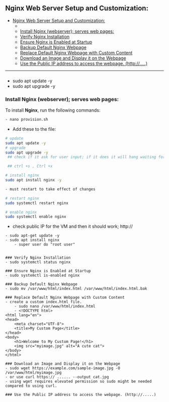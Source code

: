 ## Nginx Web Server Setup and Customization: 

- [Nginx Web Server Setup and Customization:](#nginx-web-server-setup-and-customization)
  - [](#)
  - [Install Nginx (webserver); serves web pages:](#install-nginx-webserver-serves-web-pages)
  - [Verify Nginx Installation](#verify-nginx-installation)
  - [Ensure Nginx is Enabled at Startup](#ensure-nginx-is-enabled-at-startup)
  - [Backup Default Nginx Webpage](#backup-default-nginx-webpage)
  - [Replace Default Nginx Webpage with Custom Content](#replace-default-nginx-webpage-with-custom-content)
  - [Download an Image and Display it on the Webpage](#download-an-image-and-display-it-on-the-webpage)
  - [Use the Public IP address to access the webpage. (http://.....)](#use-the-public-ip-address-to-access-the-webpage-http)


---


### 

- sudo apt update -y
- sudo apt upgrade -y 

### Install Nginx (webserver); serves web pages: 
To install **Nginx**, run the following commands:
```bash
- nano provision.sh
```
- Add these to the file:
```bash
# update 
sudo apt update -y
# upgrade
sudo apt upgrade -y
 ## check if it ask for user input; if it does it will hang waiting for user input. 

 ## ctrl +s , Ctrl +x 

# install nginx
sudo apt install nginx -y

- must restart to take effect of changes

# restart nginx
sudo systemctl restart nginx

# enable nginx
sudo systemctl enable nginx

```
- check public IP for the VM and then it should work; http://


```
- sudo apt-get update -y
- sudo apt install nginx
    - super user do "root user"


### Verify Nginx Installation
- sudo systemctl status nginx

### Ensure Nginx is Enabled at Startup
- sudo systemctl is-enabled nginx

### Backup Default Nginx Webpage
- sudo mv /var/www/html/index.html /var/www/html/index.html.bak

### Replace Default Nginx Webpage with Custom Content
- create a custom index.html file. 
    - sudo nano /var/www/html/index.html
    - <!DOCTYPE html>
<html lang="en">
<head>
    <meta charset="UTF-8">
    <title>My Custom Page</title>
</head>
<body>
    <h1>Welcome to My Custom Page!</h1>
    <img src="myimage.jpg" alt="A cute cat">
</body>
</html>

### Download an Image and Display it on the Webpage
- sudo wget https://example.com/sample-image.jpg -O /var/www/html/myimage.jpg
- or use curl https:// ...... --output cat.jpg
- using wget requires elevated permission so sudo might be needed compared to using curl.
  
### Use the Public IP address to access the webpage. (http://.....) 
